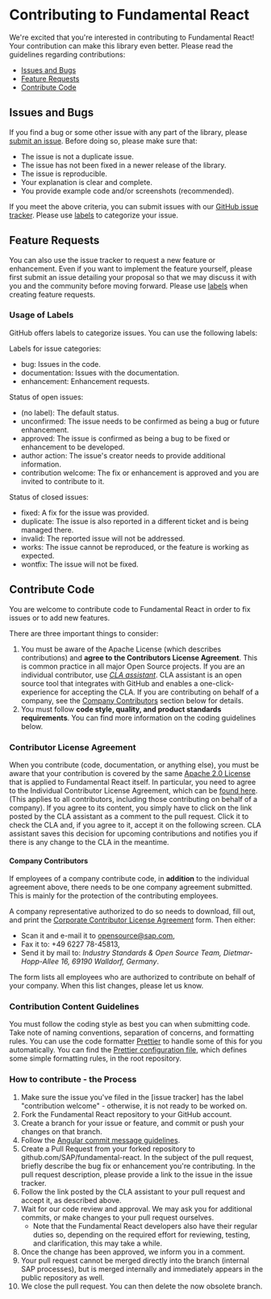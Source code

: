 # Contributing to Fundamental React

We're excited that you're interested in contributing to Fundamental React! Your contribution can make this library even better. Please read the guidelines regarding contributions:

-   [Issues and Bugs](#issues-and-bugs)
-   [Feature Requests](#feature-requests)
-   [Contribute Code](#contribute-code)

## Issues and Bugs

If you find a bug or some other issue with any part of the library, please [submit an issue](https://github.com/SAP/fundamental-react/issues). Before doing so, please make sure that:

-   The issue is not a duplicate issue.
-   The issue has not been fixed in a newer release of the library.
-   The issue is reproducible.
-   Your explanation is clear and complete.
-   You provide example code and/or screenshots (recommended).

If you meet the above criteria, you can submit issues with our [GitHub issue tracker](https://github.com/SAP/fundamental-react/issues/new). Please use [labels](#usage-of-labels) to categorize your issue.

## Feature Requests

You can also use the issue tracker to request a new feature or enhancement. Even if you want to implement the feature yourself, please first submit an issue detailing your proposal so that we may discuss it with you and the community before moving forward. Please use [labels](#usage-of-labels) when creating feature requests.

### Usage of Labels

GitHub offers labels to categorize issues. You can use the following labels:

Labels for issue categories:

-   bug: Issues in the code.
-   documentation: Issues with the documentation.
-   enhancement: Enhancement requests.

Status of open issues:

-   (no label): The default status.
-   unconfirmed: The issue needs to be confirmed as being a bug or future enhancement.
-   approved: The issue is confirmed as being a bug to be fixed or enhancement to be developed.
-   author action: The issue's creator needs to provide additional information.
-   contribution welcome: The fix or enhancement is approved and you are invited to contribute to it.

Status of closed issues:

-   fixed: A fix for the issue was provided.
-   duplicate: The issue is also reported in a different ticket and is being managed there.
-   invalid: The reported issue will not be addressed.
-   works: The issue cannot be reproduced, or the feature is working as expected.
-   wontfix: The issue will not be fixed.

## Contribute Code

You are welcome to contribute code to Fundamental React in order to fix issues or to add new features.

There are three important things to consider:

1.  You must be aware of the Apache License (which describes contributions) and **agree to the Contributors License Agreement**. This is common practice in all major Open Source projects. If you are an individual contributor, use _[CLA assistant](https://cla-assistant.io/)_. CLA assistant is an open source tool that integrates with GitHub and enables a one-click-experience for accepting the CLA. If you are contributing on behalf of a company, see the [Company Contributors](#company-contributors) section below for details.
2.  You must follow **code style, quality, and product standards requirements**. You can find more information on the coding guidelines below.

### Contributor License Agreement

When you contribute (code, documentation, or anything else), you must be aware that your contribution is covered by the same [Apache 2.0 License](http://www.apache.org/licenses/LICENSE-2.0) that is applied to Fundamental React itself.
In particular, you need to agree to the Individual Contributor License Agreement,
which can be [found here](https://gist.github.com/CLAassistant/bd1ea8ec8aa0357414e8).
(This applies to all contributors, including those contributing on behalf of a company). If you agree to its content, you simply have to click on the link posted by the CLA assistant as a comment to the pull request. Click it to check the CLA and, if you agree to it, accept it on the following screen. CLA assistant saves this decision for upcoming contributions and notifies you if there is any change to the CLA in the meantime.

#### Company Contributors

If employees of a company contribute code, in **addition** to the individual agreement above, there needs to be one company agreement submitted. This is mainly for the protection of the contributing employees.

A company representative authorized to do so needs to download, fill out, and print
the [Corporate Contributor License Agreement](/docs/SAP%20Corporate%20Contributor%20License%20Agreement.pdf) form. Then either:

-   Scan it and e-mail it to [opensource@sap.com](mailto:opensource@sap.com),
-   Fax it to: +49 6227 78-45813,
-   Send it by mail to: _Industry Standards & Open Source Team, Dietmar-Hopp-Allee 16, 69190 Walldorf, Germany_.

The form lists all employees who are authorized to contribute on behalf of your company. When this list changes, please let us know.

### Contribution Content Guidelines

You must follow the coding style as best you can when submitting code. Take note of naming conventions, separation of concerns, and formatting rules. You can use the code formatter [Prettier](https://prettier.io/) to handle some of this for you automatically. You can find the [Prettier configuration file](https://github.com/SAP/fundamental-react/blob/master/.prettierrc), which defines some simple formatting rules, in the root repository.

### How to contribute - the Process

1.  Make sure the issue you've filed in the [issue tracker] has the label "contribution welcome" - otherwise, it is not ready to be worked on.
2.  Fork the Fundamental React repository to your GitHub account.
3.  Create a branch for your issue or feature, and commit or push your changes on that branch.
4.  Follow the [Angular commit message guidelines](https://github.com/angular/angular/blob/master/CONTRIBUTING.md#commit).
5.  Create a Pull Request from your forked repository to github.com/SAP/fundamental-react. In the subject of the pull request, briefly describe the bug fix or enhancement you're contributing. In the pull request description, please provide a link to the issue in the issue tracker.
6.  Follow the link posted by the CLA assistant to your pull request and accept it, as described above.
7.  Wait for our code review and approval. We may ask you for additional commits, or make changes to your pull request ourselves.
    -   Note that the Fundamental React developers also have their regular duties so, depending on the required effort for reviewing, testing, and clarification, this may take a while.
8.  Once the change has been approved, we inform you in a comment.
9.  Your pull request cannot be merged directly into the branch (internal SAP processes), but is merged internally and immediately appears in the public repository as well.
10. We close the pull request. You can then delete the now obsolete branch.